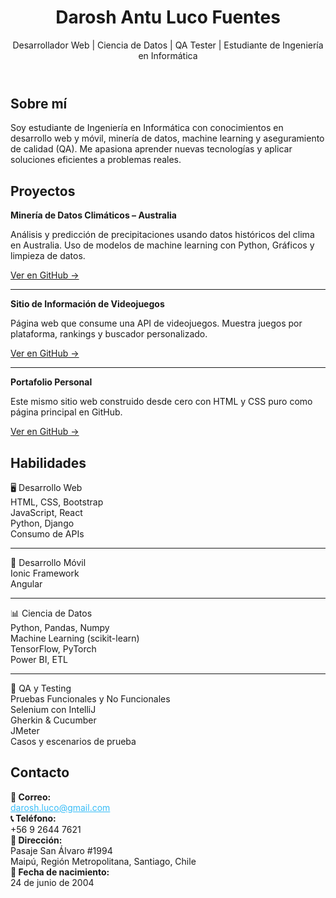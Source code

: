 <!DOCTYPE html>
<html lang="es">
<head>
  <meta charset="UTF-8" />
  <meta name="viewport" content="width=device-width, initial-scale=1.0" />
  <link rel="stylesheet" href="https://cdnjs.cloudflare.com/ajax/libs/font-awesome/6.5.0/css/all.min.css" />
</head>
<body>
  <header>
    <h1>Darosh Antu Luco Fuentes</h1>
    <p>Desarrollador Web | Ciencia de Datos | QA Tester | Estudiante de Ingeniería en Informática</p>
    <div class="social-icons">
      <a href="https://github.com/daroshluco" target="_blank"><i class="fab fa-github"></i></a>
      <a href="https://linkedin.com/in/daroshluco" target="_blank"><i class="fab fa-linkedin"></i></a>
      <a href="mailto:dar.luco@duocuc.cl"><i class="fas fa-envelope"></i></a>
    </div>
  </header>
  <section>
    <h2>Sobre mí</h2>
    <p>
      Soy estudiante de Ingeniería en Informática con conocimientos en desarrollo web y móvil, minería de datos, machine learning y aseguramiento de calidad (QA). Me apasiona aprender nuevas tecnologías y aplicar soluciones eficientes a problemas reales.
    </p>
  </section>
  <section>
    <h2>Proyectos</h2>
    <div class="projects">
      <div class="card">
        <strong>Minería de Datos Climáticos – Australia</strong>
        <p>Análisis y predicción de precipitaciones usando datos históricos del clima en Australia. Uso de modelos de machine learning con Python, Gráficos y limpieza de datos.</p>
        <a href="https://github.com/DaroshAntuLucoFuentes/Proyecto-de-Mineria-de-datos" target="_blank">Ver en GitHub →</a>
      </div>
      <hr>
      <div class="card">
        <strong>Sitio de Información de Videojuegos</strong>
        <p>Página web que consume una API de videojuegos. Muestra juegos por plataforma, rankings y buscador personalizado.</p>
        <a href="https://github.com/DaroshAntuLucoFuentes/Sitio-Web-Informativo-De-League-of-Legends" target="_blank">Ver en GitHub →</a>
      </div>
      <hr>
      <div class="card">
        <strong>Portafolio Personal</strong>
        <p>Este mismo sitio web construido desde cero con HTML y CSS puro como página principal en GitHub.</p>
        <a href="https://github.com/DaroshAntuLucoFuentes/Portafolio-profesional-Darosh-Luco" target="_blank">Ver en GitHub →</a>
      </div>
    </div>
  </section>
  <section>
    <h2>Habilidades</h2>
    <div class="category-title">🖥️ Desarrollo Web</div>
    <div class="skills">
      <div class="card">HTML, CSS, Bootstrap</div>
      <div class="card">JavaScript, React</div>
      <div class="card">Python, Django</div>
      <div class="card">Consumo de APIs</div>
    </div>
    <hr>
    <div class="category-title">📱 Desarrollo Móvil</div>
    <div class="skills">
      <div class="card">Ionic Framework</div>
      <div class="card">Angular</div>
    </div>
    <hr>
    <div class="category-title">📊 Ciencia de Datos</div>
    <div class="skills">
      <div class="card">Python, Pandas, Numpy</div>
      <div class="card">Machine Learning (scikit-learn)</div>
      <div class="card">TensorFlow, PyTorch</div>
      <div class="card">Power BI, ETL</div>
    </div>
    <hr>
    <div class="category-title">🧪 QA y Testing</div>
    <div class="skills">
      <div class="card">Pruebas Funcionales y No Funcionales</div>
      <div class="card">Selenium con IntelliJ</div>
      <div class="card">Gherkin & Cucumber</div>
      <div class="card">JMeter</div>
      <div class="card">Casos y escenarios de prueba</div>
    </div>
  </section>
  <section>
    <h2>Contacto</h2>
    <div class="skills">
      <div class="card">
        <strong>📧 Correo:</strong><br>
        <a href="mailto:darosh.luco@gmail.com" style="color: #38bdf8;">darosh.luco@gmail.com</a>
      </div>
      <hb>
      <div class="card">
        <strong>📞 Teléfono:</strong><br>
        +56 9 2644 7621
      </div>
        <hb>
      <div class="card">
        <strong>📍 Dirección:</strong><br>
        Pasaje San Álvaro #1994<br>Maipú, Región Metropolitana, Santiago, Chile
      </div>
          <hb>
      <div class="card">
        <strong>🎂 Fecha de nacimiento:</strong><br>
        24 de junio de 2004
      </div>
    </div>
  </section>
</body>
</html>
